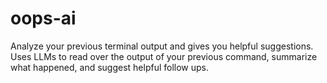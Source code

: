 # oops-ai
Analyze your previous terminal output and gives you helpful suggestions. Uses LLMs to read over the output of your previous command, summarize what happened, and suggest helpful follow ups.
